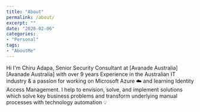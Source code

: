 ```yaml
---
title: "About"
permalink: /about/
excerpt: ""
date: "2020-02-06"
categories: 
- "Personal"
tags: 
- "AboutMe"
---
```

 Hi I'm Chiru Adapa, Senior Security Consultant at [Avanade Australia][Avanade Australia] with over 9 years Experience in the Australian IT industry & a passion for working on Microsoft Azure :cloud: and learning Identity Access Management. I help to envision, solve, and implement solutions which solve key business problems and transform underlying manual processes with technology automation :bulb:

[telstrapurple]:https://www.telstra.com.au/business-enterprise/services/telstra-purple
[InfraEdifice]:https://infraedifice.com
[purple]:https://purple.telstra.com.au/blog